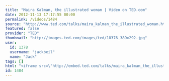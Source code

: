 ```yaml
---
title: "Maira Kalman, the illustrated woman | Video on TED.com"
date: 2012-11-13 17:17:55 00:00
permalink: /videos/1484
source: "http://www.ted.com/talks/maira_kalman_the_illustrated_woman.html"
featured: false
provider: "TED"
thumbnail: "http://images.ted.com/images/ted/18376_389x292.jpg"
user:
  id: 1378
  username: "jackbeil"
  name: "Jack"
tags: []
html: "<iframe src=\"http://embed.ted.com/talks/maira_kalman_the_illustrated_woman.html\" width=\"560\" height=\"315\" frameborder=\"0\" scrolling=\"no\" webkitAllowFullScreen mozallowfullscreen allowFullScreen></iframe>"
id: 1484
---
```


